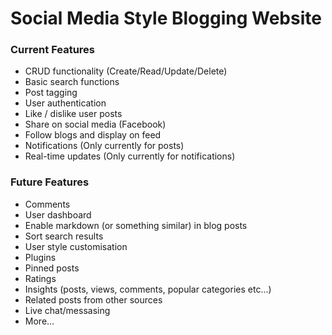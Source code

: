 # Social Media Style Blogging Website

### Current Features

- CRUD functionality (Create/Read/Update/Delete)
- Basic search functions
- Post tagging
- User authentication
- Like / dislike user posts
- Share on social media (Facebook)
- Follow blogs and display on feed
- Notifications (Only currently for posts)
- Real-time updates (Only currently for notifications)

### Future Features 
- Comments
- User dashboard
- Enable markdown (or something similar) in blog posts
- Sort search results
- User style customisation
- Plugins
- Pinned posts
- Ratings 
- Insights (posts, views, comments, popular categories etc...)
- Related posts from other sources
- Live chat/messasing
- More...
